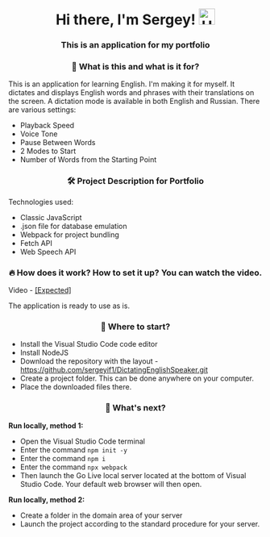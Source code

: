 #
<h1 align="center">Hi there, I'm Sergey!
            <img src="https://github.com/blackcater/blackcater/raw/main/images/Hi.gif" height="32" alt="Hi" />
        </h1>
        <h3 align="center">This is an application for my portfolio</h3> 
          <h3 align="center">👀 What is this and what is it for?</h3>
        <p>This is an application for learning English. I'm making it for myself. It dictates and displays English words
            and phrases with their translations on the screen. A dictation mode is available in both English and
            Russian. There are various settings:</p>
        <ul>
            <li><span class="highlight">Playback Speed</span></li>
            <li><span class="highlight">Voice Tone</span></li>
            <li><span class="highlight">Pause Between Words</span></li>
            <li><span class="highlight">2 Modes to Start</span></li>
            <li><span class="highlight">Number of Words from the Starting Point</span></li>
        </ul>
<h3 align="center">🛠 Project Description for Portfolio</h3>
        <p>Technologies used:</p>
        <ul>
            <li>Classic JavaScript</li>
            <li>.json file for database emulation</li>
            <li>Webpack for project bundling</li>
            <li>Fetch API</li>
            <li>Web Speech API</li>
        </ul>
<h3 align="center">🔥 How does it work? How to set it up? You can watch the video.</h3>
        <p>Video - <a href="#" class="link">[Expected]</a></p>
        <p>The application is ready to use as is.</p>
        <h3 align="center">👀 Where to start?</h3>
        <ul>
            <li>Install the Visual Studio Code code editor</li>
            <li>Install NodeJS</li>
            <li>Download the repository with the layout - <a
                    href="https://github.com/sergeyif1/DictatingEnglishSpeaker.git"
                    class="link">https://github.com/sergeyif1/DictatingEnglishSpeaker.git</a></li>
            <li>Create a project folder. This can be done anywhere on your computer.</li>
            <li>Place the downloaded files there.</li>
        </ul>
<h3 align="center">👀 What's next?</h3>
        <p><strong>Run locally, method 1:</strong></p>
        <ul>
            <li>Open the Visual Studio Code terminal</li>
            <li>Enter the command <code>npm init -y</code></li>
            <li>Enter the command <code>npm i</code></li>
            <li>Enter the command <code>npx webpack</code></li>
            <li>Then launch the Go Live local server located at the bottom of Visual Studio Code. Your default web
                browser will then open.</li>
        </ul>
<p><strong>Run locally, method 2:</strong></p>
        <ul>
            <li>Create a folder in the domain area of your server</li>
            <li>Launch the project according to the standard procedure for your server.</li>
        </ul>
        
